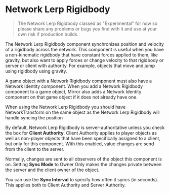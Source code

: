 # Network Lerp Rigidbody

> The Network Lerp Rigidbody classed as "Experimental" for now so please share any problems or bugs you find with it and use at your own risk if production builds. 

The Network Lerp Rigidbody component synchronizes position and velocity of a rigidbody across the network. This component is useful when you have a non-kinematic rigidbody that have constant forces applied to them, like gravity, but also want to apply forces or change velocity to that rigidbody or server or client with authority. For example, objects that move and jump using rigidbody using gravity.

A game object with a Network Rigidbody component must also have a Network Identity component. When you add a Network Rigidbody component to a game object, Mirror also adds a Network Identity component on that game object if it does not already have one.

When using the Network Lerp Rigidbody you should have NetworkTransform on the same object as the Network Lerp Rigidbody will handle syncing the position

By default, Network Lerp Rigidbody is server-authoritative unless you check the box for **Client Authority**. Client Authority applies to player objects as well as non-player objects that have been specifically assigned to a client, but only for this component. With this enabled, value changes are send from the client to the server.

Normally, changes are sent to all observers of the object this component is on. Setting **Sync Mode** to Owner Only makes the changes private between the server and the client owner of the object.

You can use the **Sync Interval** to specify how often it syncs (in seconds). This applies both to Client Authority and Server Authority.
